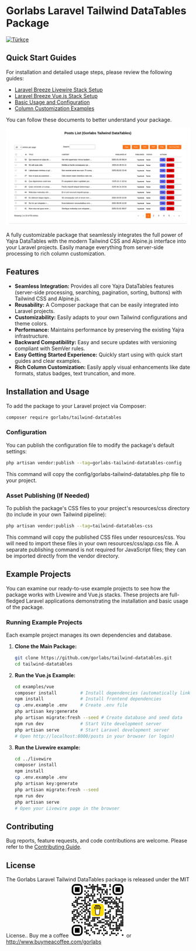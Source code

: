 # Gorlabs Laravel Tailwind DataTables Package

[![Türkçe](https://img.shields.io/badge/Dil-Türkçe-red.svg)](docs/tr/giris.md)

## Quick Start Guides

For installation and detailed usage steps, please review the following guides:

* [Laravel Breeze Livewire Stack Setup](docs/en/setup-livewire.md)
* [Laravel Breeze Vue.js Stack Setup](docs/en/setup-vue.md)
* [Basic Usage and Configuration](docs/en/basic-usage.md)
* [Column Customization Examples](docs/en/column-customization.md)

You can follow these documents to better understand your package.

![Package View Image](paket-durumu.png)

A fully customizable package that seamlessly integrates the full power of Yajra DataTables with the modern Tailwind CSS and Alpine.js interface into your Laravel projects. Easily manage everything from server-side processing to rich column customization.


## Features

* **Seamless Integration:** Provides all core Yajra DataTables features (server-side processing, searching, pagination, sorting, buttons) with Tailwind CSS and Alpine.js.
* **Reusability:** A Composer package that can be easily integrated into Laravel projects.
* **Customizability:** Easily adapts to your own Tailwind configurations and theme colors.
* **Performance:** Maintains performance by preserving the existing Yajra infrastructure.
* **Backward Compatibility:** Easy and secure updates with versioning compliant with SemVer rules.
* **Easy Getting Started Experience:** Quickly start using with quick start guides and clear examples.
* **Rich Column Customization:** Easily apply visual enhancements like date formats, status badges, text truncation, and more.

## Installation and Usage

To add the package to your Laravel project via Composer:

```bash
composer require gorlabs/tailwind-datatables
```

### Configuration

You can publish the configuration file to modify the package's default settings:

```bash
php artisan vendor:publish --tag=gorlabs-tailwind-datatables-config
```

This command will copy the config/gorlabs-tailwind-datatables.php file to your project.

### Asset Publishing (If Needed)

To publish the package's CSS files to your project's resources/css directory (to include in your own Tailwind pipeline):

```bash
php artisan vendor:publish --tag=tailwind-datatables-css
```
This command will copy the published CSS files under resources/css. You will need to import these files in your own resources/css/app.css file. A separate publishing command is not required for JavaScript files; they can be imported directly from the vendor directory.
## Example Projects
You can examine our ready-to-use example projects to see how the package works with Livewire and Vue.js stacks. These projects are full-fledged Laravel applications demonstrating the installation and basic usage of the package.
### Running Example Projects

Each example project manages its own dependencies and database. 

1.  **Clone the Main Package:**
    ```bash
    git clone https://github.com/gorlabs/tailwind-datatables.git
    cd tailwind-datatables
    ```
2.  **Run the Vue.js Example:**
    ```bash
    cd examples/vue
    composer install         # Install dependencies (automatically links main package)
    npm install              # Install frontend dependencies
    cp .env.example .env     # Create .env file
    php artisan key:generate
    php artisan migrate:fresh --seed # Create database and seed data
    npm run dev              # Start Vite development server
    php artisan serve        # Start Laravel development server
    # Open http://localhost:8000/posts in your browser (or login)
    ```
3.  **Run the Livewire example:**
    ```bash
    cd ../livewire
    composer install
    npm install
    cp .env.example .env
    php artisan key:generate
    php artisan migrate:fresh --seed
    npm run dev
    php artisan serve
    # Open your Livewire page in the browser
    ```

## Contributing

Bug reports, feature requests, and code contributions are welcome. Please refer to the [Contributing Guide](CONTRIBUTING.md).

## License

The Gorlabs Laravel Tailwind DataTables package is released under the MIT License..
Buy me a coffee <img src="qr-code.png" alt="QR Code" width="150"/> or http://www.buymeacoffee.com/gorlabs
